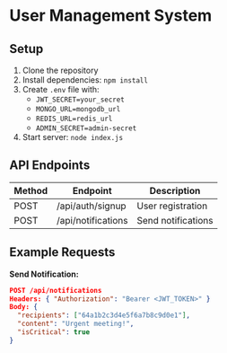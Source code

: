 # User Management System

## Setup

1. Clone the repository
2. Install dependencies: `npm install`
3. Create `.env` file with:
    - `JWT_SECRET=your_secret`
    - `MONGO_URL=mongodb_url`
    - `REDIS_URL=redis_url`
    - `ADMIN_SECRET=admin-secret`
4. Start server: `node index.js`

## API Endpoints

| Method | Endpoint           | Description        |
| ------ | ------------------ | ------------------ |
| POST   | /api/auth/signup   | User registration  |
| POST   | /api/notifications | Send notifications |

## Example Requests

**Send Notification:**

```json
POST /api/notifications
Headers: { "Authorization": "Bearer <JWT_TOKEN>" }
Body: {
  "recipients": ["64a1b2c3d4e5f6a7b8c9d0e1"],
  "content": "Urgent meeting!",
  "isCritical": true
}
```
